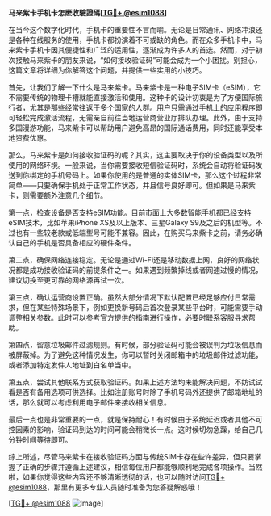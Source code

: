 **马来紫卡手机卡怎麽收驗證碼[[TG💪+ @esim1088](https://t.me/s/esim1088)]**

在当今这个数字化时代，手机卡的重要性不言而喻。无论是日常通讯、网络冲浪还是各种在线服务的使用，手机卡都扮演着不可或缺的角色。而在众多手机卡中，马来紫卡手机卡因其便捷性和广泛的适用性，逐渐成为许多人的首选。然而，对于初次接触马来紫卡的朋友来说，“如何接收验证码”可能会成为一个小困扰。别担心，这篇文章将详细为你解答这个问题，并提供一些实用的小技巧。

首先，让我们了解一下什么是马来紫卡。马来紫卡是一种电子SIM卡（eSIM），它不需要传统的物理卡槽就能直接激活和使用。这种卡的设计初衷是为了方便国际旅行者，尤其是那些经常往返于多个国家的人群。用户只需通过手机上的应用程序即可轻松完成激活流程，无需亲自前往当地运营商营业厅排队办理。此外，由于支持多国漫游功能，马来紫卡可以帮助用户避免高昂的国际通话费用，同时还能享受本地资费优惠。

那么，马来紫卡是如何接收验证码的呢？其实，这主要取决于你的设备类型以及所使用的网络环境。一般来说，当你需要接收短信验证码时，系统会自动将验证码发送到你绑定的手机号码上。如果你使用的是普通的实体SIM卡，那么这个过程非常简单——只要确保手机处于正常工作状态，并且信号良好即可。但如果是马来紫卡，则需要额外注意几个细节。

第一点，检查设备是否支持eSIM功能。目前市面上大多数智能手机都已经支持eSIM技术，比如苹果iPhone XS及以上版本、三星Galaxy S9及之后的机型等。不过也有一些较老款或低端型号可能不兼容。因此，在购买马来紫卡之前，请务必确认自己的手机是否具备相应的硬件条件。

第二点，确保网络连接稳定。无论是通过Wi-Fi还是移动数据上网，良好的网络状况都是成功接收验证码的前提条件之一。如果遇到频繁掉线或者网速过慢的情况，建议切换至更可靠的网络源再试一次。

第三点，确认运营商设置正确。虽然大部分情况下默认配置已经足够应付日常需求，但在某些特殊场景下，例如更换新号码后首次登录某些平台时，可能需要手动调整相关参数。此时可以参考官方提供的指南进行操作，必要时联系客服寻求帮助。

第四点，留意垃圾邮件过滤规则。有时候，部分验证码可能会被误判为垃圾信息而被屏蔽掉。为了避免这种情况发生，你可以暂时关闭邮箱中的垃圾邮件过滤功能，或者添加特定发件人地址到白名单当中。

第五点，尝试其他联系方式获取验证码。如果上述方法均未能解决问题，不妨试试看是否有备用选项可供选择。比如注册账号时除了手机号码外还提供了邮箱地址的话，那么就可以考虑利用电子邮件来接收相关信息。

最后一点也是非常重要的一点，就是保持耐心！有时候由于系统延迟或者其他不可控因素的影响，验证码到达的时间可能会稍微长一点。这时候切勿急躁，给自己几分钟时间等待即可。

综上所述，尽管马来紫卡在接收验证码方面与传统SIM卡存在些许差异，但只要掌握了正确的步骤并遵循上述建议，相信每位用户都能够顺利地完成各项操作。当然啦，如果你觉得这些内容还不够清晰透彻的话，也可以随时访问[TG💪+ @esim1088](https://t.me/s/esim1088)，那里有更多专业人员随时准备为您答疑解惑哦！

[[TG💪+ @esim1088](https://t.me/s/esim1088) ![Image](https://i.postimg.cc/4NQfJmqS/Snipaste-2025-05-13-00-14-12.png)]